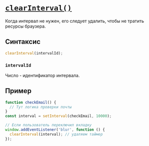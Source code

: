 # [`clearInterval()`](../index.md)

Когда интервал не нужен, его следует удалить, чтобы не тратить ресурсы браузера.

## Синтаксис

```js
clearInterval(intervalId);
```

### `intervalId`

Число - идентификатор интервала.

## Пример

```js
function checkEmail() {
  // Тут логика проверки почты
}
const interval = setInterval(checkEmail, 10000);

// Если пользователь переключил вкладку
window.addEventListener('blur', function () {
  clearInterval(interval); // удаляем таймер
});
```
